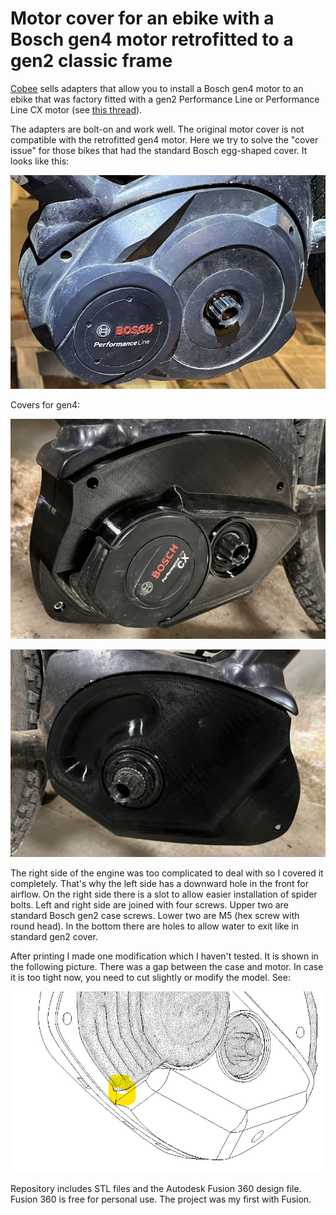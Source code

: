 # Motor cover for an ebike with a Bosch gen4 motor retrofitted to a gen2 classic frame
[Cobee](https://www.emtbforums.com/members/cobee.29868/) sells adapters that allow you to install a Bosch gen4 motor to an ebike that was factory fitted with a gen2 Performance Line or Performance Line CX motor (see [this thread](https://www.emtbforums.com/threads/anyone-ever-replaced-a-cx-gen-2-for-the-new-gen-4.20513/)).

The adapters are bolt-on and work well. The original motor cover is not compatible with the retrofitted gen4 motor. Here we try to solve the "cover issue" for those bikes that had the standard Bosch egg-shaped cover. It looks like this:

![Bosch gen2 standard cover](img/bosch-gen2-standard-cover.jpg?raw=true "Bosch gen2 standard cover")

Covers for gen4:

![Cover gen4 left](img/bosch-gen4-on-gen2-frame-cover-left.jpg?raw=true "Cover gen4 on gen2 frame left")

![Cover gen4 right](img/bosch-gen4-on-gen2-frame-cover-right.jpg?raw=true "Cover gen4 on gen2 frame right")

The right side of the engine was too complicated to deal with so I covered it completely. That's why the left side has a downward hole in the front for airflow. On the right side there is a slot to allow easier installation of spider bolts. Left and right side are joined with four screws. Upper two are standard Bosch gen2 case screws. Lower two are M5 (hex screw with round head). In the bottom there are holes to allow water to exit like in standard gen2 cover.

After printing I made one modification which I haven't tested. It is shown in the following picture. There was a gap between the case and motor. In case it is too tight now, you need to cut slightly or modify the model. See:

![Untested modification](img/Untested-modification.jpg?raw=true "Untested modification")

Repository includes STL files and the Autodesk Fusion 360 design file. Fusion 360 is free for personal use. The project was my first with Fusion.
